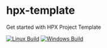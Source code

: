 # hpx-template
Get started with HPX Project Template

[![Linux Build](https://github.com/SAtacker/hpx-template/actions/workflows/linux.yml/badge.svg)](https://github.com/SAtacker/hpx-template/actions/workflows/linux.yml)
[![Windows Build](https://github.com/SAtacker/hpx-template/actions/workflows/windows.yml/badge.svg)](https://github.com/SAtacker/hpx-template/actions/workflows/windows.yml)

